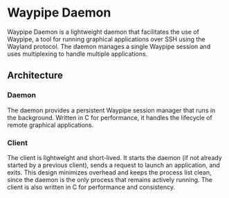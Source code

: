 # Waypipe Daemon

Waypipe Daemon is a lightweight daemon that facilitates the use of Waypipe, a tool for running graphical applications over SSH using the Wayland protocol. The daemon manages a single Waypipe session and uses multiplexing to handle multiple applications.

## Architecture

### Daemon

The daemon provides a persistent Waypipe session manager that runs in the background. Written in C for performance, it handles the lifecycle of remote graphical applications.

### Client

The client is lightweight and short-lived. It starts the daemon (if not already started by a previous client), sends a request to launch an application, and exits. This design minimizes overhead and keeps the process list clean, since the daemon is the only process that remains actively running. The client is also written in C for performance and consistency.